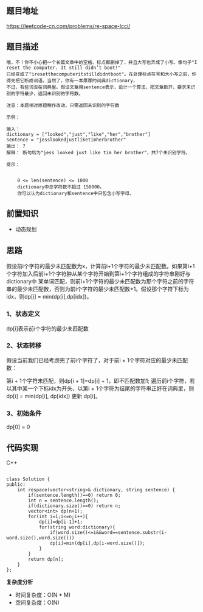 ## 题目地址

https://leetcode-cn.com/problems/re-space-lcci/

## 题目描述
```
哦，不！你不小心把一个长篇文章中的空格、标点都删掉了，并且大写也弄成了小写。像句子"I reset the computer. It still didn’t boot!"
已经变成了"iresetthecomputeritstilldidntboot"。在处理标点符号和大小写之前，你得先把它断成词语。当然了，你有一本厚厚的词典dictionary，
不过，有些词没在词典里。假设文章用sentence表示，设计一个算法，把文章断开，要求未识别的字符最少，返回未识别的字符数。

注意：本题相对原题稍作改动，只需返回未识别的字符数

示例：

输入：
dictionary = ["looked","just","like","her","brother"]
sentence = "jesslookedjustliketimherbrother"
输出： 7
解释： 断句后为"jess looked just like tim her brother"，共7个未识别字符。

提示：


	0 <= len(sentence) <= 1000
	dictionary中总字符数不超过 150000。
	你可以认为dictionary和sentence中只包含小写字母。
```

## 前置知识
- 动态规划

## 思路
假设前i个字符的最少未匹配数为x，计算前i+1个字符的最少未匹配数。如果第i+1个字符加入后前i+1个字符肿从某个字符开始到第i+1个字符组成的字符串刚好与dictionary中
某单词匹配，则前i+1个字符的最少未匹配数为那个字符之前的字符串的最少未匹配数，否则为前i个字符的最少未匹配数+1。假设那个字符下标为idx，则dp[i] = min(dp[i],dp[idx])。


### 1、状态定义

dp[i]表示前i个字符的最少未匹配数

### 2、状态转移

假设当前我们已经考虑完了前i个字符了，对于前i + 1个字符对应的最少未匹配数：

第i + 1个字符未匹配，则dp[i + 1]=dp[i] + 1，即不匹配数加1;
遍历前i个字符，若以其中某一个下标idx为开头、以第i + 1个字符为结尾的字符串正好在词典里，则 dp[i] = min(dp[i], dp[idx]) 更新 dp[i]。


### 3、初始条件

dp[0] = 0

## 代码实现

C++

```

class Solution {
public:
    int respace(vector<string>& dictionary, string sentence) {
        if(sentence.length()==0) return 0;
        int n = sentence.length();
        if(dictionary.size()==0) return n;
        vector<int> dp(n+1);
        for(int i=1;i<=n;i++){
            dp[i]=dp[i-1]+1;
            for(string word:dictionary){
                if(word.size()<=i&&word==sentence.substr(i-word.size(),word.size()))
                dp[i]=min(dp[i],dp[i-word.size()]);
            }
        }
        return dp[n];
    }
};

```
**复杂度分析**

- 时间复杂度：O(N * M)
- 空间复杂度：O(N)